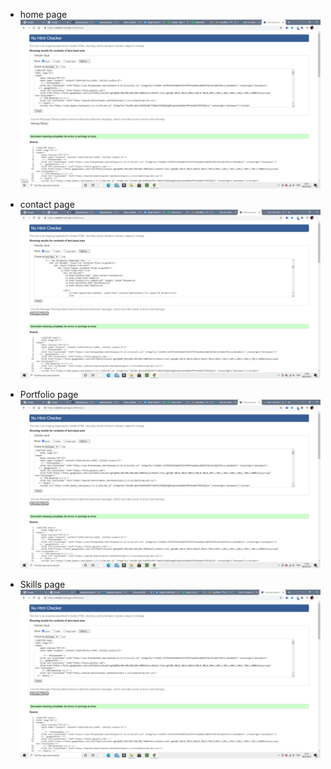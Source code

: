- home page
![index](Readme-images/index.png)

- contact page![contact](Readme-images/contact.png)

- Portfolio page ![portfolio](Readme-images/portfolio.png)

- Skills page ![skills](Readme-images/skills.png)


